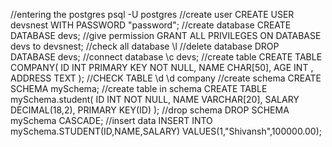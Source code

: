 //entering the postgres
psql -U postgres
//create user
CREATE USER devsnest WITH PASSWORD "password";
//create database
CREATE DATABASE devs;
//give permission
GRANT ALL PRIVILEGES ON DATABASE devs to devsnest;
//check all database
\l
//delete database
DROP DATABASE devs;
//connect database
\c devs;
//create table
CREATE TABLE COMPANY(
    ID INT PRIMARY KEY NOT NULL,
    NAME CHAR[50],
    AGE INT ,
    ADDRESS TEXT
);
//CHECK TABLE
\d
\d company
//create schema
CREATE SCHEMA mySchema;
//create table in schema
CREATE TABLE mySchema.student(
    ID INT NOT NULL,
    NAME VARCHAR[20],
    SALARY DECIMAL(18,2),
    PRIMARY KEY(ID)
);
//drop schema
DROP SCHEMA mySchema CASCADE;
//insert data
INSERT INTO mySchema.STUDENT(ID,NAME,SALARY) VALUES(1,"Shivansh",100000.00);